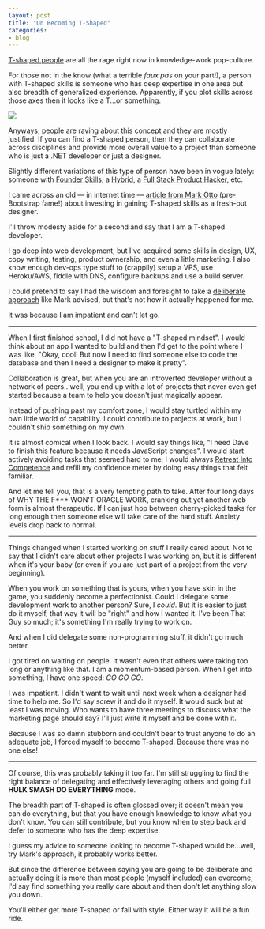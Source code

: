 ```yaml
---
layout: post
title: "On Becoming T-Shaped"
categories:
- blog
---
```


[T-shaped people][t] are all the rage right now in knowledge-work pop-culture.

[t]: http://en.wikipedia.org/wiki/T-shaped_skills

For those not in the know (what a terrible *faux pas* on your part!), a person
with T-shaped skills is someone who has deep expertise in one area but also
breadth of generalized experience. Apparently, if you plot skills across those
axes then it looks like a T...or something.

![]({{site.baseurl}}/static/t-shaped-heavy.png)

Anyways, people are raving about this concept and they are mostly justified. If
you can find a T-shaped person, then they can collaborate across disciplines
and provide more overall value to a project than someone who is just a
.NET developer or just a designer.

Slightly different variations of this type of person have been
in vogue lately: someone with [Founder Skills][fs], a [Hybrid][h], a
[Full Stack Product Hacker][ph], etc.

[fs]: http://www.paulgraham.com/founders.html
[h]: http://www.hybridconf.net/
[ph]: http://www.etsy.com/full-stack-product-hacker

I came across an old &mdash; in internet time &mdash; [article from Mark Otto][mdo]
(pre-Bootstrap fame!) about investing in gaining T-shaped skills as a fresh-out
designer.

I'll throw modesty aside for a second and say that I am a T-shaped developer.

I go deep into web development, but I've acquired some skills in design, UX,
copy writing, testing, product ownership, and even a little marketing. I also
know enough dev-ops type stuff to (crappily) setup a VPS, use Heroku/AWS, fiddle
with DNS, configure backups and use a build server.

I could pretend to say I had the wisdom and foresight to take a
[deliberate approach][da] like Mark advised, but that's not how it actually
happened for me.

[da]: http://en.wikipedia.org/wiki/Practice_(learning_method)#Deliberate_practice

It was because I am impatient and can't let go.

---

When I first finished school, I did not have a "T-shaped mindset". I would think
about an app I wanted to build and then I'd get to the point where I was like,
"Okay, cool! But now I need to find someone else to code the database and
then I need a designer to make it pretty".

Collaboration is great, but when you are an introverted developer without a
network of peers...well, you end up with a lot of projects that never even get
started because a team to help you doesn't just magically appear.

Instead of pushing past my comfort zone, I would stay turtled within my own
little world of capability. I could contribute to projects at work, but I
couldn't ship something on my own.

It is almost comical when I look back. I would say things like, "I need Dave to
finish this feature because it needs JavaScript changes". I would start
actively avoiding tasks that seemed hard to me; I would always
[Retreat Into Competence][ric] and refill my confidence meter by doing easy
things that felt familiar.

[ric]: http://chimera.labs.oreilly.com/books/1234000001813/ch02.html#retreat_into_competence

And let me tell you, that is a very tempting path to take. After four long
days of WHY THE F*** WON'T ORACLE WORK, cranking out yet another web form is
almost therapeutic. If I can just hop between cherry-picked tasks for long
enough then someone else will take care of the hard stuff. Anxiety levels drop
back to normal.

---

Things changed when I started working on stuff I really cared about. Not to say
that I didn't care about other projects I was working on, but it is different
when it's your baby (or even if you are just part of a project from the
very beginning).

When you work on something that is yours, when you have skin in the game, you
suddenly become a perfectionist. Could I delegate some development work to
another person? Sure, I *could*. But it is easier to just do it myself, that
way it will be "right" and how I wanted it. I've been That Guy so much; it's
something I'm really trying to work on.

And when I did delegate some non-programming stuff, it didn't go much better.

I got tired on waiting on people. It wasn't even that others were taking too
long or anything like that. I am a momentum-based person. When I get into
something, I have one speed: *GO GO GO*.

I was impatient. I didn't want to wait until next week when a designer
had time to help me. So I'd say screw it and do it myself. It would suck but
at least I was moving. Who wants to have three meetings to discuss what the
marketing page should say? I'll just write it myself and be done with it.

Because I was so damn stubborn and couldn't bear to trust anyone to do an
adequate job, I forced myself to become T-shaped. Because there was no one else!

---

Of course, this was probably taking it too far. I'm still struggling to find the
right balance of delegating and effectively leveraging others and going full
**HULK SMASH DO EVERYTHING** mode.

The breadth part of T-shaped is often glossed over; it doesn't mean you can do
everything, but that you have enough knowledge to know what you don't know. You
can still contribute, but you know when to step back and defer to someone who
has the deep expertise.

I guess my advice to someone looking to become T-shaped would be...well, try
Mark's approach, it probably works better.

But since the difference between saying you are going to be deliberate and
actually doing it is more than most people (myself included) can overcome, I'd
say find something you really care about and then don't let anything slow you
down.

You'll either get more T-shaped or fail with style. Either way it will be a fun
ride.

[mdo]: http://markdotto.com/2011/04/15/fatten-up-those-ts/
